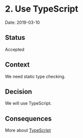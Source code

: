 # 2. Use TypeScript

Date: 2019-03-10

## Status

Accepted

## Context

We need static type checking.

## Decision

We will use TypeScript.

## Consequences

More about [TypeScript](https://www.typescriptlang.org/)
